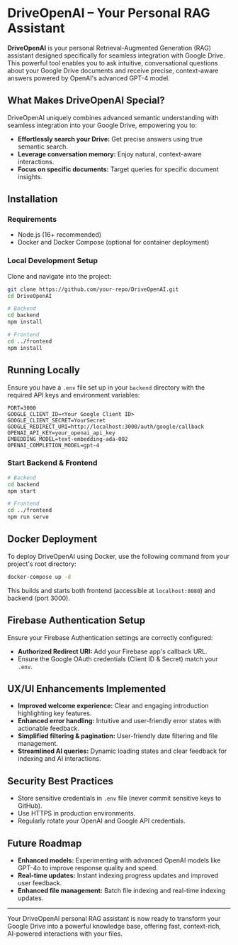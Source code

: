 # DriveOpenAI – Your Personal RAG Assistant

**DriveOpenAI** is your personal Retrieval-Augmented Generation (RAG) assistant designed specifically for seamless integration with Google Drive. This powerful tool enables you to ask intuitive, conversational questions about your Google Drive documents and receive precise, context-aware answers powered by OpenAI's advanced GPT-4 model.

## What Makes DriveOpenAI Special?
DriveOpenAI uniquely combines advanced semantic understanding with seamless integration into your Google Drive, empowering you to:

- **Effortlessly search your Drive:** Get precise answers using true semantic search.
- **Leverage conversation memory:** Enjoy natural, context-aware interactions.
- **Focus on specific documents:** Target queries for specific document insights.

## Installation

### Requirements
- Node.js (16+ recommended)
- Docker and Docker Compose (optional for container deployment)

### Local Development Setup
Clone and navigate into the project:

```bash
git clone https://github.com/your-repo/DriveOpenAI.git
cd DriveOpenAI

# Backend
cd backend
npm install

# Frontend
cd ../frontend
npm install
```

## Running Locally

Ensure you have a `.env` file set up in your `backend` directory with the required API keys and environment variables:

```env
PORT=3000
GOOGLE_CLIENT_ID=<Your Google Client ID>
GOOGLE_CLIENT_SECRET=YourSecret
GOOGLE_REDIRECT_URI=http://localhost:3000/auth/google/callback
OPENAI_API_KEY=your_openai_api_key
EMBEDDING_MODEL=text-embedding-ada-002
OPENAI_COMPLETION_MODEL=gpt-4
```

### Start Backend & Frontend

```bash
# Backend
cd backend
npm start

# Frontend
cd ../frontend
npm run serve
```

## Docker Deployment

To deploy DriveOpenAI using Docker, use the following command from your project's root directory:

```bash
docker-compose up -d
```

This builds and starts both frontend (accessible at `localhost:8080`) and backend (port 3000).

## Firebase Authentication Setup

Ensure your Firebase Authentication settings are correctly configured:

- **Authorized Redirect URI:** Add your Firebase app's callback URL.
- Ensure the Google OAuth credentials (Client ID & Secret) match your `.env`.

## UX/UI Enhancements Implemented

- **Improved welcome experience:** Clear and engaging introduction highlighting key features.
- **Enhanced error handling:** Intuitive and user-friendly error states with actionable feedback.
- **Simplified filtering & pagination:** User-friendly date filtering and file management.
- **Streamlined AI queries:** Dynamic loading states and clear feedback for indexing and AI interactions.

## Security Best Practices

- Store sensitive credentials in `.env` file (never commit sensitive keys to GitHub).
- Use HTTPS in production environments.
- Regularly rotate your OpenAI and Google API credentials.

## Future Roadmap

- **Enhanced models:** Experimenting with advanced OpenAI models like GPT-4o to improve response quality and speed.
- **Real-time updates:** Instant indexing progress updates and improved user feedback.
- **Enhanced file management:** Batch file indexing and real-time indexing updates.

---

Your DriveOpenAI personal RAG assistant is now ready to transform your Google Drive into a powerful knowledge base, offering fast, context-rich, AI-powered interactions with your files.

